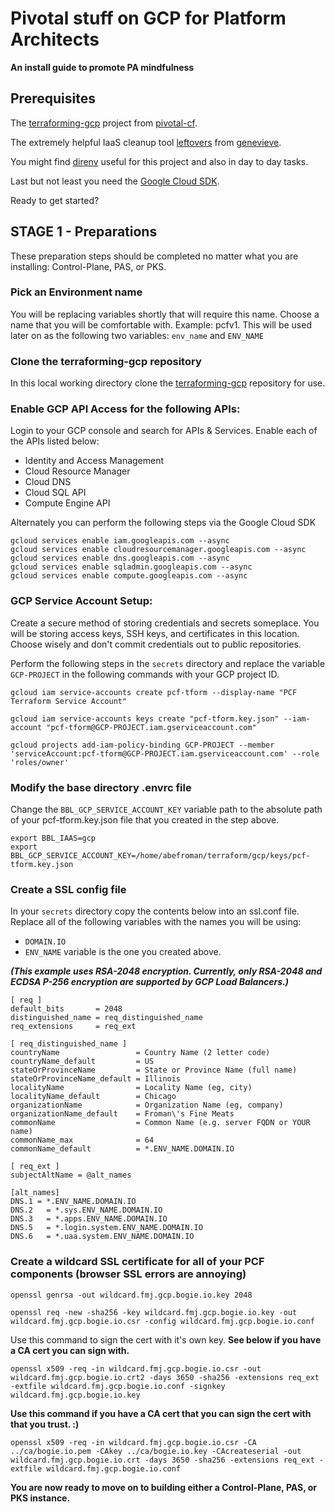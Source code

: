 # Pivotal stuff on GCP for Platform Architects
**An install guide to promote PA mindfulness**

## Prerequisites
The [terraforming-gcp](https://github.com/pivotal-cf/terraforming-gcp/) project from [pivotal-cf](https://github.com/pivotal-cf).

The extremely helpful IaaS cleanup tool [leftovers](https://github.com/genevieve/leftovers) from [genevieve](https://github.com/genevieve).

You might find [direnv](https://direnv.net/) useful for this project and also in day to day tasks.

Last but not least you need the [Google Cloud SDK](https://cloud.google.com/sdk/docs/).

Ready to get started?

## STAGE 1 - Preparations
These preparation steps should be completed no matter what you are installing: Control-Plane, PAS, or PKS.

### Pick an Environment name
You will be replacing variables shortly that will require this name. Choose a name that you will be comfortable with. Example: pcfv1. This will be used later on as the following two variables: `env_name` and `ENV_NAME`

### Clone the terraforming-gcp repository
In this local working directory clone the [terraforming-gcp](https://github.com/pivotal-cf/terraforming-gcp/) repository for use.

### Enable GCP API Access for the following APIs:
Login to your GCP console and search for APIs & Services. Enable each of the APIs listed below:

  - Identity and Access Management
  - Cloud Resource Manager
  - Cloud DNS
  - Cloud SQL API
  - Compute Engine API

Alternately you can perform the following steps via the Google Cloud SDK
```
gcloud services enable iam.googleapis.com --async
gcloud services enable cloudresourcemanager.googleapis.com --async
gcloud services enable dns.googleapis.com --async
gcloud services enable sqladmin.googleapis.com --async
gcloud services enable compute.googleapis.com --async
```

### GCP Service Account Setup:
Create a secure method of storing credentials and secrets someplace. You will be storing access keys, SSH keys, and certificates in this location. Choose wisely and don't commit credentials out to public repositories.

Perform the following steps in the `secrets` directory and replace the variable `GCP-PROJECT` in the following commands with your GCP project ID.
```
gcloud iam service-accounts create pcf-tform --display-name "PCF Terraform Service Account"

gcloud iam service-accounts keys create "pcf-tform.key.json" --iam-account "pcf-tform@GCP-PROJECT.iam.gserviceaccount.com"

gcloud projects add-iam-policy-binding GCP-PROJECT --member 'serviceAccount:pcf-tform@GCP-PROJECT.iam.gserviceaccount.com' --role 'roles/owner'
```

### Modify the base directory .envrc file
Change the `BBL_GCP_SERVICE_ACCOUNT_KEY` variable path to the absolute path of your pcf-tform.key.json file that you created in the step above.
```
export BBL_IAAS=gcp
export BBL_GCP_SERVICE_ACCOUNT_KEY=/home/abefroman/terraform/gcp/keys/pcf-tform.key.json
```

### Create a SSL config file
In your `secrets` directory copy the contents below into an ssl.conf file. Replace all of the following variables with the names you will be using:

  - `DOMAIN.IO`
  - `ENV_NAME` variable is the one you created above.

__*(This example uses RSA-2048 encryption. Currently, only RSA-2048 and ECDSA P-256 encryption are supported by GCP Load Balancers.)*__
```
[ req ]
default_bits       = 2048
distinguished_name = req_distinguished_name
req_extensions     = req_ext

[ req_distinguished_name ]
countryName                 = Country Name (2 letter code)
countryName_default         = US
stateOrProvinceName         = State or Province Name (full name)
stateOrProvinceName_default = Illinois
localityName                = Locality Name (eg, city)
localityName_default        = Chicago
organizationName            = Organization Name (eg, company)
organizationName_default    = Froman\'s Fine Meats
commonName                  = Common Name (e.g. server FQDN or YOUR name)
commonName_max              = 64
commonName_default          = *.ENV_NAME.DOMAIN.IO

[ req_ext ]
subjectAltName = @alt_names

[alt_names]
DNS.1 = *.ENV_NAME.DOMAIN.IO
DNS.2	= *.sys.ENV_NAME.DOMAIN.IO
DNS.3	= *.apps.ENV_NAME.DOMAIN.IO
DNS.5	= *.login.system.ENV_NAME.DOMAIN.IO
DNS.6	= *.uaa.system.ENV_NAME.DOMAIN.IO
```

### Create a wildcard SSL certificate for all of your PCF components (browser SSL errors are annoying)

```
openssl genrsa -out wildcard.fmj.gcp.bogie.io.key 2048

openssl req -new -sha256 -key wildcard.fmj.gcp.bogie.io.key -out wildcard.fmj.gcp.bogie.io.csr -config wildcard.fmj.gcp.bogie.io.conf
```

Use this command to sign the cert with it's own key. __See below if you have a CA cert you can sign with.__

```
openssl x509 -req -in wildcard.fmj.gcp.bogie.io.csr -out wildcard.fmj.gcp.bogie.io.crt2 -days 3650 -sha256 -extensions req_ext -extfile wildcard.fmj.gcp.bogie.io.conf -signkey wildcard.fmj.gcp.bogie.io.key
```

__Use this command if you have a CA cert that you can sign the cert with that you trust. :)__

```
openssl x509 -req -in wildcard.fmj.gcp.bogie.io.csr -CA ../ca/bogie.io.pem -CAkey ../ca/bogie.io.key -CAcreateserial -out wildcard.fmj.gcp.bogie.io.crt -days 3650 -sha256 -extensions req_ext -extfile wildcard.fmj.gcp.bogie.io.conf
```

__You are now ready to move on to building either a Control-Plane, PAS, or PKS instance.__
